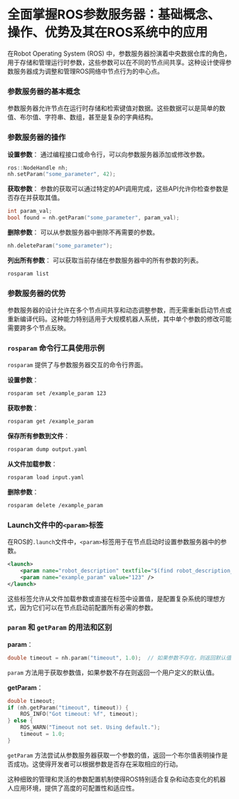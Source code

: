 # 全面掌握ROS参数服务器：基础概念、操作、优势及其在ROS系统中的应用

在Robot Operating System (ROS) 中，参数服务器扮演着中央数据仓库的角色，用于存储和管理运行时参数，这些参数可以在不同的节点间共享。这种设计使得参数服务器成为调整和管理ROS网络中节点行为的中心点。

### 参数服务器的基本概念

参数服务器允许节点在运行时存储和检索键值对数据。这些数据可以是简单的数值、布尔值、字符串、数组，甚至是复杂的字典结构。

### 参数服务器的操作

**设置参数**：
通过编程接口或命令行，可以向参数服务器添加或修改参数。
```cpp
ros::NodeHandle nh;
nh.setParam("some_parameter", 42);
```

**获取参数**：
参数的获取可以通过特定的API调用完成，这些API允许你检查参数是否存在并获取其值。
```cpp
int param_val;
bool found = nh.getParam("some_parameter", param_val);
```

**删除参数**：
可以从参数服务器中删除不再需要的参数。
```cpp
nh.deleteParam("some_parameter");
```

**列出所有参数**：
可以获取当前存储在参数服务器中的所有参数的列表。
```bash
rosparam list
```

### 参数服务器的优势

参数服务器的设计允许在多个节点间共享和动态调整参数，而无需重新启动节点或重新编译代码。这种能力特别适用于大规模机器人系统，其中单个参数的修改可能需要跨多个节点反映。

### `rosparam` 命令行工具使用示例

`rosparam` 提供了与参数服务器交互的命令行界面。

**设置参数**：
```bash
rosparam set /example_param 123
```

**获取参数**：
```bash
rosparam get /example_param
```

**保存所有参数到文件**：
```bash
rosparam dump output.yaml
```

**从文件加载参数**：
```bash
rosparam load input.yaml
```

**删除参数**：
```bash
rosparam delete /example_param
```

### Launch文件中的`<param>`标签

在ROS的`.launch`文件中，`<param>`标签用于在节点启动时设置参数服务器中的参数。

```xml
<launch>
    <param name="robot_description" textfile="$(find robot_description_pkg)/urdf/robot.urdf" />
    <param name="example_param" value="123" />
</launch>
```

这些标签允许从文件加载参数或直接在标签中设置值，是配置复杂系统的理想方式，因为它们可以在节点启动前配置所有必需的参数。

### `param` 和 `getParam` 的用法和区别

**param**：
```cpp
double timeout = nh.param("timeout", 1.0);  // 如果参数不存在，则返回默认值1.0
```
`param` 方法用于获取参数值，如果参数不存在则返回一个用户定义的默认值。

**getParam**：
```cpp
double timeout;
if (nh.getParam("timeout", timeout)) {
    ROS_INFO("Got timeout: %f", timeout);
} else {
    ROS_WARN("Timeout not set. Using default.");
    timeout = 1.0;
}
```
`getParam` 方法尝试从参数服务器获取一个参数的值，返回一个布尔值表明操作是否成功。这使得开发者可以根据参数是否存在采取相应的行动。

这种细致的管理和灵活的参数配置机制使得ROS特别适合复杂和动态变化的机器人应用环境，提供了高度的可配置性和适应性。